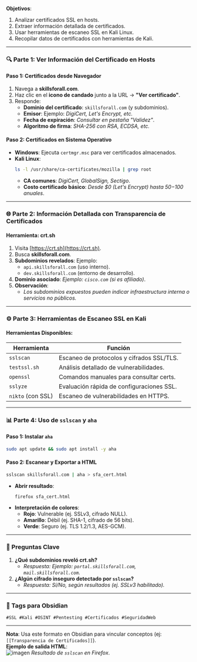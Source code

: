 **Objetivos**:  
1. Analizar certificados SSL en hosts.  
2. Extraer información detallada de certificados.  
3. Usar herramientas de escaneo SSL en Kali Linux.  
4. Recopilar datos de certificados con herramientas de Kali.  

---

### **🔍 Parte 1: Ver Información del Certificado en Hosts**  
#### **Paso 1: Certificados desde Navegador**  
1. Navega a **skillsforall.com**.  
2. Haz clic en el **icono de candado** junto a la URL → **"Ver certificado"**.  
3. Responde:  
   - **Dominio del certificado**: `skillsforall.com` (y subdominios).  
   - **Emisor**: Ejemplo: *DigiCert, Let's Encrypt, etc.*  
   - **Fecha de expiración**: *Consultar en pestaña "Validez"*.  
   - **Algoritmo de firma**: *SHA-256 con RSA, ECDSA, etc.*  

#### **Paso 2: Certificados en Sistema Operativo**  
- **Windows**: Ejecuta `certmgr.msc` para ver certificados almacenados.  
- **Kali Linux**:  
  ```bash
  ls -l /usr/share/ca-certificates/mozilla | grep root
  ```
  - **CA comunes**: *DigiCert, GlobalSign, Sectigo*.  
  - **Costo certificado básico**: *Desde $0 (Let's Encrypt) hasta $50-$100 anuales*.  

---

### **🌐 Parte 2: Información Detallada con Transparencia de Certificados**  
#### **Herramienta: crt.sh**  
1. Visita [https://crt.sh](https://crt.sh).  
2. Busca **skillsforall.com**.  
3. **Subdominios revelados**: Ejemplo:  
   - `api.skillsforall.com` (uso interno).  
   - `dev.skillsforall.com` (entorno de desarrollo).  
4. **Dominio asociado**: *Ejemplo: `cisco.com` (si es afiliado)*.  
5. **Observación**:  
   - *Los subdominios expuestos pueden indicar infraestructura interna o servicios no públicos.*  

---

### **⚙️ Parte 3: Herramientas de Escaneo SSL en Kali**  
#### **Herramientas Disponibles**:  
| **Herramienta**  | **Función**                              |  
|------------------|------------------------------------------|  
| `sslscan`        | Escaneo de protocolos y cifrados SSL/TLS. |  
| `testssl.sh`     | Análisis detallado de vulnerabilidades.  |  
| `openssl`        | Comandos manuales para consultar certs.  |  
| `sslyze`         | Evaluación rápida de configuraciones SSL.|  
| `nikto` (con SSL)| Escaneo de vulnerabilidades en HTTPS.    |  

---

### **📊 Parte 4: Uso de `sslscan` y `aha`**  
#### **Paso 1: Instalar `aha`**  
```bash
sudo apt update && sudo apt install -y aha
```

#### **Paso 2: Escanear y Exportar a HTML**  
```bash
sslscan skillsforall.com | aha > sfa_cert.html
```
- **Abrir resultado**:  
  ```bash
  firefox sfa_cert.html
  ```
- **Interpretación de colores**:  
  - **Rojo**: Vulnerable (ej. SSLv3, cifrado NULL).  
  - **Amarillo**: Débil (ej. SHA-1, cifrado de 56 bits).  
  - **Verde**: Seguro (ej. TLS 1.2/1.3, AES-GCM).  

---

### **📌 Preguntas Clave**  
1. **¿Qué subdominios reveló crt.sh?**  
   - *Respuesta: Ejemplo: `portal.skillsforall.com`, `mail.skillsforall.com`.*  
2. **¿Algún cifrado inseguro detectado por `sslscan`?**  
   - *Respuesta: Sí/No, según resultados (ej. SSLv3 habilitado).*  

---

### **🔗 Tags para Obsidian**  
`#SSL #Kali #OSINT #Pentesting #Certificados #SeguridadWeb`  

--- 

**Nota**: Usa este formato en Obsidian para vincular conceptos (ej: `[[Transparencia de Certificados]]`).  
**Ejemplo de salida HTML**:  
![imagen](ruta_del_archivo_html_en_Kali.png) *Resultado de `sslscan` en Firefox*.